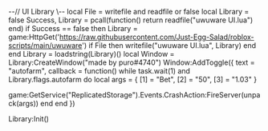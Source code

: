 --// UI Library \\--
local File = writefile and readfile or false
local Library = false
Success, Library = pcall(function()
    return readfile("uwuware UI.lua")
end)
if Success == false then
    Library = game:HttpGet('https://raw.githubusercontent.com/Just-Egg-Salad/roblox-scripts/main/uwuware')
    if File then
        writefile("uwuware UI.lua", Library)
    end
end
Library = loadstring(Library)()
local Window = Library:CreateWindow("made by puro#4740")
Window:AddToggle({
    text = "autofarm",
    callback = function()
while task.wait(1) and Library.flags.autofarm do
local args = {
    [1] = "Bet",
    [2] = "50",
    [3] = "1.03"
}

game:GetService("ReplicatedStorage").Events.CrashAction:FireServer(unpack(args))
        end
    end
})

Library:Init()
